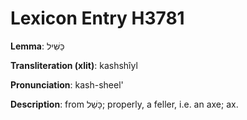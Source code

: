 # Lexicon Entry H3781

**Lemma**: כַּשִּׁיל

**Transliteration (xlit)**: kashshîyl

**Pronunciation**: kash-sheel'

**Description**:
from כָּשַׁל; properly, a feller, i.e. an axe; ax.
